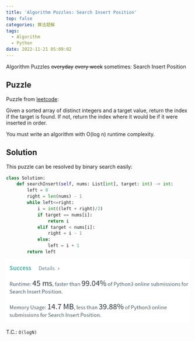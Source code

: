 ```yaml
---
title: 'Algorithm Puzzles: Search Insert Position'
top: false
categories: 算法题解
tags:
  - Algorithm
  - Python
date: 2022-11-21 05:09:02
---
```

Algorithm Puzzles ~~everyday~~ ~~every week~~ sometimes: Search Insert Position
<!--more-->
## Puzzle
Puzzle from [leetcode](https://leetcode.com):

Given a sorted array of distinct integers and a target value, return the index if the target is found. If not, return the index where it would be if it were inserted in order.

You must write an algorithm with O(log n) runtime complexity.

## Solution

This puzzle can be resolved by binary search easily:

```py
class Solution:
    def searchInsert(self, nums: List[int], target: int) -> int:
        left = 0
        right = len(nums) - 1
        while left<=right:
            i = int((left + right)/2)
            if target == nums[i]:
                return i
            elif target < nums[i]:
                right = i - 1
            else:
                left = i + 1
        return left
```

![](Algorithm-Puzzles-Search-Insert-Position/Algorithm-Puzzles-Search-Insert-Position-s1.png)

T.C.: `O(logN)`
